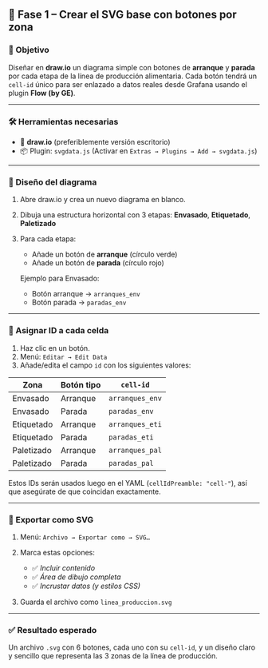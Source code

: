 ## 🔹 Fase 1 – Crear el SVG base con botones por zona

### 🎯 Objetivo

Diseñar en **draw\.io** un diagrama simple con botones de **arranque** y **parada** por cada etapa de la línea de producción alimentaria. Cada botón tendrá un `cell-id` único para ser enlazado a datos reales desde Grafana usando el plugin **Flow (by GE)**.

---

### 🛠️ Herramientas necesarias

* 🧩 **draw\.io** (preferiblemente versión escritorio)
* 📦 Plugin: `svgdata.js`
  (Activar en `Extras → Plugins → Add → svgdata.js`)

---

### 📐 Diseño del diagrama

1. Abre draw\.io y crea un nuevo diagrama en blanco.
2. Dibuja una estructura horizontal con 3 etapas:
   **Envasado**, **Etiquetado**, **Paletizado**
3. Para cada etapa:

   * Añade un botón de **arranque** (círculo verde)
   * Añade un botón de **parada** (círculo rojo)

   Ejemplo para Envasado:

   * Botón arranque → `arranques_env`
   * Botón parada → `paradas_env`

---

### 🧾 Asignar ID a cada celda

1. Haz clic en un botón.
2. Menú: `Editar → Edit Data`
3. Añade/edita el campo `id` con los siguientes valores:

| Zona       | Botón tipo | `cell-id`       |
| ---------- | ---------- | --------------- |
| Envasado   | Arranque   | `arranques_env` |
| Envasado   | Parada     | `paradas_env`   |
| Etiquetado | Arranque   | `arranques_eti` |
| Etiquetado | Parada     | `paradas_eti`   |
| Paletizado | Arranque   | `arranques_pal` |
| Paletizado | Parada     | `paradas_pal`   |

Estos IDs serán usados luego en el YAML (`cellIdPreamble: "cell-"`), así que asegúrate de que coincidan exactamente.

---

### 💾 Exportar como SVG

1. Menú: `Archivo → Exportar como → SVG…`
2. Marca estas opciones:

   * ✅ *Incluir contenido*
   * ✅ *Área de dibujo completa*
   * ✅ *Incrustar datos (y estilos CSS)*
3. Guarda el archivo como `linea_produccion.svg`

---

### ✅ Resultado esperado

Un archivo `.svg` con 6 botones, cada uno con su `cell-id`, y un diseño claro y sencillo que representa las 3 zonas de la línea de producción.
